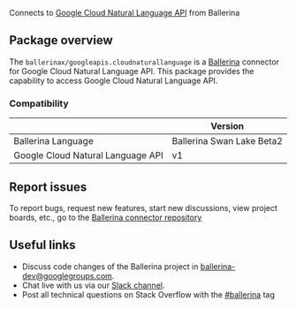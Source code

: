 Connects to [Google Cloud Natural Language API](https://cloud.google.com/natural-language/) from Ballerina

## Package overview
The `ballerinax/googleapis.cloudnaturallanguage` is a [Ballerina](https://ballerina.io/) connector for Google Cloud Natural Language API.
This package provides the capability to access Google Cloud Natural Language API.

### Compatibility
|                                   | Version                         |
|-----------------------------------|---------------------------------|
| Ballerina Language                | Ballerina Swan Lake Beta2       | 
| Google Cloud Natural Language API | v1                              |

## Report issues
To report bugs, request new features, start new discussions, view project boards, etc., go to the [Ballerina connector repository](https://github.com/ballerina-platform/ballerinax-openapi-connectors)

## Useful links
- Discuss code changes of the Ballerina project in [ballerina-dev@googlegroups.com](mailto:ballerina-dev@googlegroups.com).
- Chat live with us via our [Slack channel](https://ballerina.io/community/slack/).
- Post all technical questions on Stack Overflow with the [#ballerina](https://stackoverflow.com/questions/tagged/ballerina) tag
